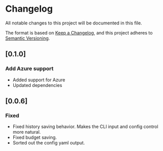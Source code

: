 # Changelog

All notable changes to this project will be documented in this file.

The format is based on [Keep a Changelog](https://keepachangelog.com/en/1.1.0/),
and this project adheres to [Semantic Versioning](https://semver.org/spec/v2.0.0.html).
## [0.1.0]

### Add Azure support
- Added support for Azure
- Updated dependencies

## [0.0.6]

### Fixed
- Fixed history saving behavior. Makes the CLI input and config control more natural.
- Fixed budget saving.
- Sorted out the config yaml output.
